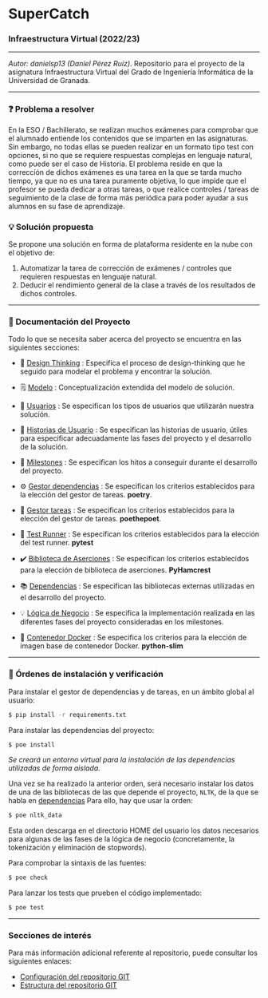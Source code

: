 # SuperCatch



### Infraestructura Virtual (2022/23)

****

*Autor: danielsp13 (Daniel Pérez Ruiz)*. Repositorio para el proyecto de la asignatura Infraestructura Virtual del Grado de Ingeniería Informática de la Universidad de Granada.

****

###  :question: Problema a resolver

En la ESO / Bachillerato, se realizan muchos exámenes para comprobar que el alumnado entiende los contenidos que se imparten en las asignaturas. Sin embargo, no todas ellas se pueden realizar en un formato tipo test con opciones, si no que se requiere respuestas complejas en lenguaje natural, como puede ser el caso de Historia. El problema reside en que la corrección de dichos exámenes es una tarea en la que se tarda mucho tiempo, ya que no es una tarea puramente objetiva, lo que impide que el profesor se pueda dedicar a otras tareas, o que realice controles / tareas de seguimiento de la clase de forma más periódica para poder ayudar a sus alumnos en su fase de aprendizaje.

###  :bulb:  Solución propuesta

Se propone una solución en forma de plataforma residente en la nube con el objetivo de:

1. Automatizar la tarea de corrección de exámenes / controles que requieren respuestas en lenguaje natural.
2. Deducir el rendimiento general de la clase a través de los resultados de dichos controles.

****

### :page_with_curl: Documentación del Proyecto

Todo lo que se necesita saber acerca del proyecto se encuentra en las siguientes secciones:

* :thinking: [Design Thinking](docs/design-thinking.md) : Especifica el proceso de design-thinking que he seguido para modelar el problema y encontrar la solución.
* :spiral_notepad: [Modelo](docs/modelo.md) : Conceptualización extendida del modelo de solución.



* :busts_in_silhouette: [Usuarios](docs/users.md) : Se especifican los tipos de usuarios que utilizarán nuestra solución.

* :notebook: [Historias de Usuario](docs/user-stories.md) : Se especifican las historias de usuario, útiles para especificar adecuadamente las fases del proyecto y el desarrollo de la solución.

* :checkered_flag: [Milestones](docs/milestones.md) : Se especifican los hitos a conseguir durante el desarrollo del proyecto.

* :gear: [Gestor dependencias](docs/gestor-dependencias.md) : Se especifican los criterios establecidos para la elección del gestor de tareas. **poetry**.

* :runner: [Gestor tareas](docs/gestor-tareas.md) : Se especifican los criterios establecidos para la elección del gestor de tareas. **poethepoet**.

* :rabbit2: [Test Runner](docs/test-runner.md) : Se especifican los criterios establecidos para la elección del test runner. **pytest**

* :heavy_check_mark: [Biblioteca de Aserciones](docs/biblioteca-aserciones.md) : Se especifican los criterios establecidos para la elección de biblioteca de aserciones. **PyHamcrest**

  

* :books: [Dependencias](docs/dependencias.md) : Se especifican las bibliotecas externas utilizadas en el desarrollo del proyecto.

* :bulb: [Lógica de Negocio](docs/logica-negocio.md) : Se especifica la implementación realizada en las diferentes fases del proyecto consideradas en los milestones.

* :whale2: [Contenedor Docker](docs/docker.md) : Se especifica los criterios para la elección de imagen base de contenedor Docker. **python-slim**

****

### :shell: Órdenes de instalación y verificación

Para instalar el gestor de dependencias y de tareas, en un ámbito global al usuario:

~~~bash
$ pip install -r requirements.txt
~~~



Para instalar las dependencias del proyecto:

~~~bash
$ poe install
~~~

*Se creará un entorno virtual para la instalación de las dependencias utilizadas de forma aislada.*

Una vez se ha realizado la anterior orden, será necesario instalar los datos de una de las bibliotecas de las que depende el proyecto, `NLTK`, de la que se habla en [dependencias](docs/dependencias.md) Para ello, hay que usar la orden:

~~~bash
$ poe nltk_data
~~~

Esta orden descarga en el directorio HOME del usuario los datos necesarios para algunas de las fases de la lógica de negocio (concretamente, la tokenización y eliminación de stopwords).



Para comprobar la sintaxis de las fuentes:

~~~bash
$ poe check
~~~



Para lanzar los tests que prueben el código implementado:

~~~bash
$ poe test
~~~



****

###  Secciones de interés

Para más información adicional referente al repositorio, puede consultar los siguientes enlaces:

* [Configuración del repositorio GIT](repo-res/gitconfig.md)
* [Estructura del repositorio GIT](repo-res/gitstructure.md)